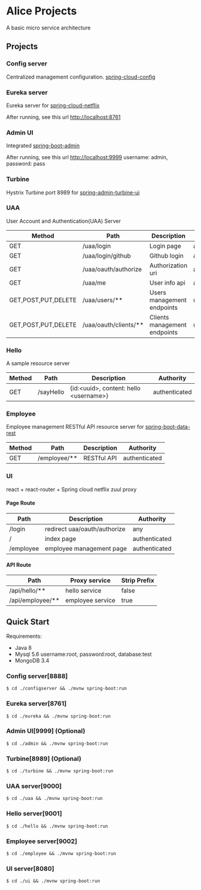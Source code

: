 # Alice Projects

A basic micro service architecture

## Projects

### Config server

Centralized management configuration. [spring-cloud-config](http://cloud.spring.io/spring-cloud-config/)

### Eureka server

Eureka server for [spring-cloud-netflix](https://cloud.spring.io/spring-cloud-netflix/)

After running, see this url [http://localhost:8761](http://localhost:8761)

### Admin UI

Integrated [spring-boot-admin](http://codecentric.github.io/spring-boot-admin/1.5.4)

After running, see this url [http://localhost:9999](http://localhost:9999) username: admin, password: pass

### Turbine

Hystrix Turbine port 8989 for [spring-admin-turbine-ui](http://codecentric.github.io/spring-boot-admin/1.5.4/#_turbine_ui_module)

### UAA

User Account and Authentication(UAA) Server

| Method | Path | Description | Authority |
| --- | --- | --- | --- |
| GET | /uaa/login | Login page | any |
| GET | /uaa/login/github | Github login | any |
| GET | /uaa/oauth/authorize | Authorization uri | any |
| GET | /uaa/me | User info api | authenticated |
| GET,POST,PUT,DELETE | /uaa/users/** | Users management endpoints | uaa.admin |
| GET,POST,PUT,DELETE | /uaa/oauth/clients/** | Clients management endpoints | uaa.admin |

### Hello

A sample resource server

| Method | Path | Description | Authority |
| --- | --- | --- | --- |
| GET | /sayHello | {id:&lt;uuid&gt;, content: hello &lt;username&gt;} | authenticated |


### Employee

Employee management RESTful API resource server for [spring-boot-data-rest](https://docs.spring.io/spring-data/rest/docs/current/reference/html)

| Method | Path | Description | Authority |
| --- | --- | --- | --- |
| GET | /employee/** | RESTful API | authenticated |

### UI

react + react-router + Spring cloud netflix zuul proxy

#### Page Route
| Path | Description | Authority |
| --- | --- | --- |
| /login | redirect uaa/oauth/authorize | any |
| / | index page | authenticated |
| /employee | employee management page | authenticated |

#### API Route
| Path | Proxy service | Strip Prefix |
| --- | --- | --- |
| /api/hello/** | hello service | false |
| /api/employee/** | employee service | true |

## Quick Start

Requirements:
* Java 8
* Mysql 5.6 username:root, password:root, database:test
* MongoDB 3.4

### Config server[8888]
```
$ cd ./configserver && ./mvnw spring-boot:run
```

### Eureka server[8761]
```
$ cd ./eureka && ./mvnw spring-boot:run
```

### Admin UI[9999] (Optional)
```
$ cd ./admin && ./mvnw spring-boot:run
```

### Turbine[8989] (Optional)
```
$ cd ./turbine && ./mvnw spring-boot:run
```

### UAA server[9000]
```
$ cd ./uaa && ./mvnw spring-boot:run
```

### Hello server[9001]
```
$ cd ./hello && ./mvnw spring-boot:run
```

### Employee server[9002]
```
$ cd ./employee && ./mvnw spring-boot:run
```

### UI server[8080]
```
$ cd ./ui && ./mvnw spring-boot:run
```
